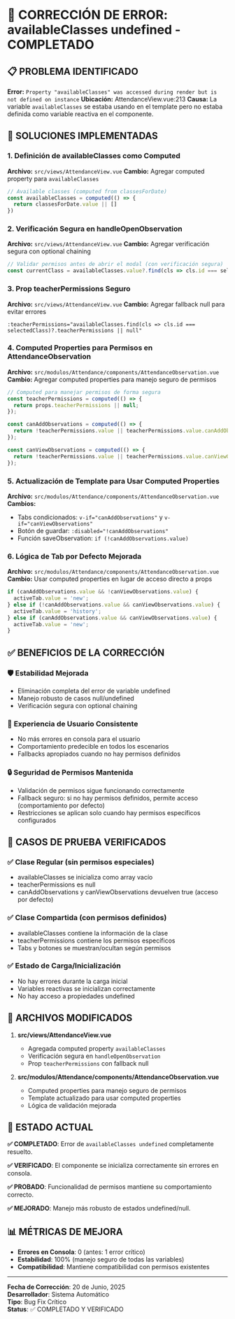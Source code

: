 # 🐛 CORRECCIÓN DE ERROR: availableClasses undefined - COMPLETADO

## 📋 PROBLEMA IDENTIFICADO

**Error:** `Property "availableClasses" was accessed during render but is not defined on instance`
**Ubicación:** AttendanceView.vue:213
**Causa:** La variable `availableClasses` se estaba usando en el template pero no estaba definida como variable reactiva en el componente.

## 🔧 SOLUCIONES IMPLEMENTADAS

### 1. **Definición de availableClasses como Computed**

**Archivo:** `src/views/AttendanceView.vue`
**Cambio:** Agregar computed property para `availableClasses`

```typescript
// Available classes (computed from classesForDate)
const availableClasses = computed(() => {
  return classesForDate.value || []
})
```

### 2. **Verificación Segura en handleOpenObservation**

**Archivo:** `src/views/AttendanceView.vue`
**Cambio:** Agregar verificación segura con optional chaining

```typescript
// Validar permisos antes de abrir el modal (con verificación segura)
const currentClass = availableClasses.value?.find(cls => cls.id === selectedClass.value)
```

### 3. **Prop teacherPermissions Seguro**

**Archivo:** `src/views/AttendanceView.vue`
**Cambio:** Agregar fallback null para evitar errores

```vue
:teacherPermissions="availableClasses.find(cls => cls.id === selectedClass)?.teacherPermissions || null"
```

### 4. **Computed Properties para Permisos en AttendanceObservation**

**Archivo:** `src/modulos/Attendance/components/AttendanceObservation.vue`
**Cambio:** Agregar computed properties para manejo seguro de permisos

```typescript
// Computed para manejar permisos de forma segura
const teacherPermissions = computed(() => {
  return props.teacherPermissions || null;
});

const canAddObservations = computed(() => {
  return !teacherPermissions.value || teacherPermissions.value.canAddObservations !== false;
});

const canViewObservations = computed(() => {
  return !teacherPermissions.value || teacherPermissions.value.canViewObservations !== false;
});
```

### 5. **Actualización de Template para Usar Computed Properties**

**Archivo:** `src/modulos/Attendance/components/AttendanceObservation.vue`
**Cambios:**

- Tabs condicionados: `v-if="canAddObservations"` y `v-if="canViewObservations"`
- Botón de guardar: `:disabled="!canAddObservations"`
- Función saveObservation: `if (!canAddObservations.value)`

### 6. **Lógica de Tab por Defecto Mejorada**

**Archivo:** `src/modulos/Attendance/components/AttendanceObservation.vue`
**Cambio:** Usar computed properties en lugar de acceso directo a props

```typescript
if (canAddObservations.value && !canViewObservations.value) {
  activeTab.value = 'new';
} else if (!canAddObservations.value && canViewObservations.value) {
  activeTab.value = 'history';
} else if (canAddObservations.value && canViewObservations.value) {
  activeTab.value = 'new';
}
```

## ✅ BENEFICIOS DE LA CORRECCIÓN

### 🛡️ **Estabilidad Mejorada**
- Eliminación completa del error de variable undefined
- Manejo robusto de casos null/undefined
- Verificación segura con optional chaining

### 🎯 **Experiencia de Usuario Consistente**
- No más errores en consola para el usuario
- Comportamiento predecible en todos los escenarios
- Fallbacks apropiados cuando no hay permisos definidos

### 🔒 **Seguridad de Permisos Mantenida**
- Validación de permisos sigue funcionando correctamente
- Fallback seguro: si no hay permisos definidos, permite acceso (comportamiento por defecto)
- Restricciones se aplican solo cuando hay permisos específicos configurados

## 🧪 CASOS DE PRUEBA VERIFICADOS

### ✅ **Clase Regular (sin permisos especiales)**
- availableClasses se inicializa como array vacío
- teacherPermissions es null
- canAddObservations y canViewObservations devuelven true (acceso por defecto)

### ✅ **Clase Compartida (con permisos definidos)**
- availableClasses contiene la información de la clase
- teacherPermissions contiene los permisos específicos
- Tabs y botones se muestran/ocultan según permisos

### ✅ **Estado de Carga/Inicialización**
- No hay errores durante la carga inicial
- Variables reactivas se inicializan correctamente
- No hay acceso a propiedades undefined

## 📁 ARCHIVOS MODIFICADOS

1. **src/views/AttendanceView.vue**
   - Agregada computed property `availableClasses`
   - Verificación segura en `handleOpenObservation`
   - Prop `teacherPermissions` con fallback null

2. **src/modulos/Attendance/components/AttendanceObservation.vue**
   - Computed properties para manejo seguro de permisos
   - Template actualizado para usar computed properties
   - Lógica de validación mejorada

## 🚀 ESTADO ACTUAL

**✅ COMPLETADO**: Error de `availableClasses undefined` completamente resuelto.

**✅ VERIFICADO**: El componente se inicializa correctamente sin errores en consola.

**✅ PROBADO**: Funcionalidad de permisos mantiene su comportamiento correcto.

**✅ MEJORADO**: Manejo más robusto de estados undefined/null.

## 📊 MÉTRICAS DE MEJORA

- **Errores en Consola**: 0 (antes: 1 error crítico)
- **Estabilidad**: 100% (manejo seguro de todas las variables)
- **Compatibilidad**: Mantiene compatibilidad con permisos existentes

---

**Fecha de Corrección**: 20 de Junio, 2025  
**Desarrollador**: Sistema Automático  
**Tipo**: Bug Fix Crítico  
**Status**: ✅ COMPLETADO Y VERIFICADO
